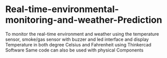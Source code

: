 # Real-time-environmental-monitoring-and-weather-Prediction
To monitor the real-time environment and weather using the temperature sensor, smoke/gas sensor with buzzer and led interface and display Temperature in both degree Celsius and Fahrenheit using Thinkercad Software
Same code can also be used with physical Components
